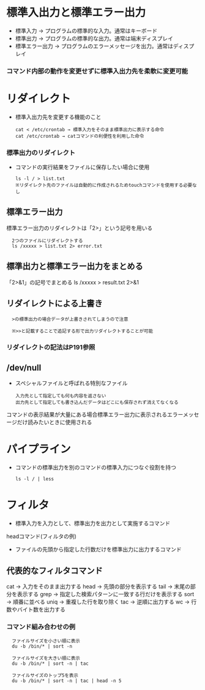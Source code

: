 # 標準入出力と標準エラー出力
- 標準入力 → プログラムの標準的な入力。通常はキーボード
- 標準出力 → プログラムの標準的な出力。通常は端末ディスプレイ
- 標準エラー出力 → プログラムのエラーメッセージを出力。通常はディスプレイ
### コマンド内部の動作を変更せずに標準入出力先を柔軟に変更可能



# リダイレクト
- 標準入出力先を変更する機能のこと

      cat < /etc/crontab → 標準入力をそのまま標準出力に表示する命令
      cat /etc/crontab → catコマンドの利便性を利用した命令



### 標準出力のリダイレクト

- コマンドの実行結果をファイルに保存したい場合に使用

      ls -l / > list.txt
      ※リダイレクト先のファイルは自動的に作成されるためtouchコマンドを使用する必要なし



## 標準エラー出力
標準エラー出力のリダイレクトは「2>」という記号を用いる

      2つのファイルにリダイレクトする
      ls /xxxxx > list.txt 2> error.txt



## 標準出力と標準エラー出力をまとめる
「2>&1」の記号でまとめる
      ls /xxxxx > result.txt 2>&1

## リダイレクトによる上書き
      >の標準出力の場合データが上書きされてしまうので注意
      
      ※>>と記載することで追記する形で出力リダイレクトすることが可能

### リダイレクトの記法はP191参照


## /dev/null
- スペシャルファイルと呼ばれる特別なファイル

      入力先として指定しても何も内容を返さない
      出力先として指定しても書き込んだデータはどこにも保存されず消えてなくなる

コマンドの表示結果が大量にある場合標準エラー出力に表示されるエラーメッセージだけ読みたいときに使用される

# パイプライン

- コマンドの標準出力を別のコマンドの標準入力につなぐ役割を持つ

      ls -l / | less

# フィルタ
- 標準入力を入力として、標準出力を出力として実施するコマンド

headコマンド(フィルタの例)
- ファイルの先頭から指定した行数だけを標準出力に出力するコマンド

## 代表的なフィルタコマンド

cat → 入力をそのまま出力する
head → 先頭の部分を表示する
tail → 末尾の部分を表示する
grep → 指定した検索パターンに一致する行だけを表示する
sort → 順番に並べる
uniq → 重複した行を取り除く
tac → 逆順に出力する
wc → 行数やバイト数を出力する

### コマンド組み合わせの例

      ファイルサイズを小さい順に表示
      du -b /bin/* | sort -n
      
      ファイルサイズを大きい順に表示
      du -b /bin/* | sort -n | tac
      
      ファイルサイズのトップ5を表示
      du -b /bin/* | sort -n | tac | head -n 5
